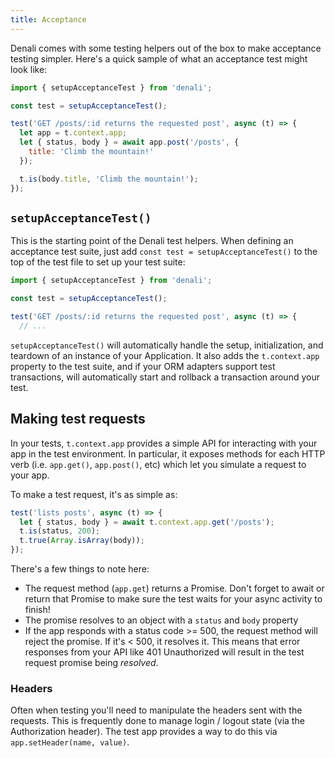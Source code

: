 ```yaml
---
title: Acceptance
---
```


Denali comes with some testing helpers out of the box to make acceptance
testing simpler. Here's a quick sample of what an acceptance test might look
like:

```js
import { setupAcceptanceTest } from 'denali';

const test = setupAcceptanceTest();

test('GET /posts/:id returns the requested post', async (t) => {
  let app = t.context.app;
  let { status, body } = await app.post('/posts', {
    title: 'Climb the mountain!'
  });

  t.is(body.title, 'Climb the mountain!');
});
```

## `setupAcceptanceTest()`

This is the starting point of the Denali test helpers. When defining an
acceptance test suite, just add `const test = setupAcceptanceTest()` to the
top of the test file to set up your test suite:

```js
import { setupAcceptanceTest } from 'denali';

const test = setupAcceptanceTest();

test('GET /posts/:id returns the requested post', async (t) => {
  // ...
```

`setupAcceptanceTest()` will automatically handle the setup, initialization,
and teardown of an instance of your Application. It also adds the
`t.context.app` property to the test suite, and if your ORM adapters support
test transactions, will automatically start and rollback a transaction around
your test.

## Making test requests

In your tests, `t.context.app` provides a simple API for interacting with
your app in the test environment. In particular, it exposes methods for each
HTTP verb (i.e. `app.get()`, `app.post()`, etc) which let you simulate a
request to your app.

To make a test request, it's as simple as:

```js
test('lists posts', async (t) => {
  let { status, body } = await t.context.app.get('/posts');
  t.is(status, 200);
  t.true(Array.isArray(body));
});
```

There's a few things to note here:

  * The request method (`app.get`) returns a Promise. Don't forget to
  await or return that Promise to make sure the test waits for your async
  activity to finish!
  * The promise resolves to an object with a `status` and `body` property
  * If the app responds with a status code >= 500, the request method will
  reject the promise. If it's < 500, it resolves it. This means that error
  responses from your API like 401 Unauthorized will result in the test request
  promise being _resolved_.

### Headers

Often when testing you'll need to manipulate the headers sent with the requests.
This is frequently done to manage login / logout state (via the Authorization
header). The test app provides a way to do this via `app.setHeader(name,
value)`.